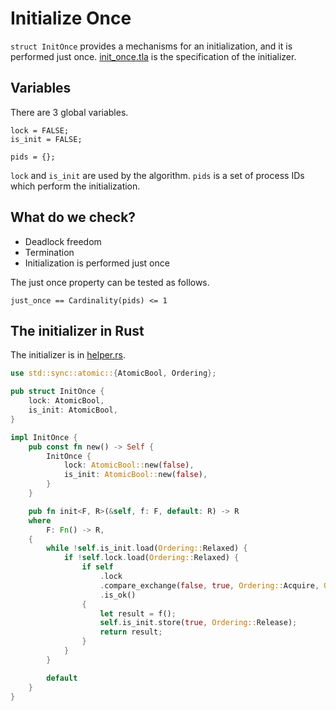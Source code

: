 # Initialize Once

`struct InitOnce` provides a mechanisms for an initialization,
and it is performed just once.
[init_once.tla](./init_once.tla) is the specification of the initializer.

## Variables

There are 3 global variables.

```tla+
lock = FALSE;
is_init = FALSE;

pids = {};
```

`lock` and `is_init` are used by the algorithm.
`pids` is a set of process IDs which perform the initialization.

## What do we check?

- Deadlock freedom
- Termination
- Initialization is performed just once

The just once property can be tested as follows.

```tla+
just_once == Cardinality(pids) <= 1
```

## The initializer in Rust

The initializer is in [helper.rs](../../src/helper.rs).

```rust
use std::sync::atomic::{AtomicBool, Ordering};

pub struct InitOnce {
    lock: AtomicBool,
    is_init: AtomicBool,
}

impl InitOnce {
    pub const fn new() -> Self {
        InitOnce {
            lock: AtomicBool::new(false),
            is_init: AtomicBool::new(false),
        }
    }

    pub fn init<F, R>(&self, f: F, default: R) -> R
    where
        F: Fn() -> R,
    {
        while !self.is_init.load(Ordering::Relaxed) {
            if !self.lock.load(Ordering::Relaxed) {
                if self
                    .lock
                    .compare_exchange(false, true, Ordering::Acquire, Ordering::Relaxed)
                    .is_ok()
                {
                    let result = f();
                    self.is_init.store(true, Ordering::Release);
                    return result;
                }
            }
        }

        default
    }
}
```
